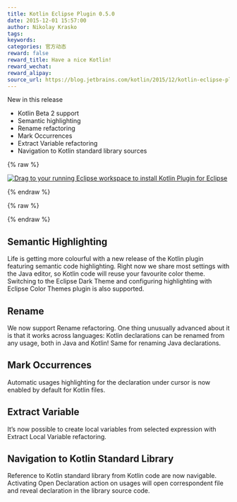 ```yaml
---
title: Kotlin Eclipse Plugin 0.5.0
date: 2015-12-01 15:57:00
author: Nikolay Krasko
tags:
keywords:
categories: 官方动态
reward: false
reward_title: Have a nice Kotlin!
reward_wechat:
reward_alipay:
source_url: https://blog.jetbrains.com/kotlin/2015/12/kotlin-eclipse-plugin-0-5-0/
---
```


New in this release

* Kotlin Beta 2 support
* Semantic highlighting
* Rename refactoring
* Mark Occurrences
* Extract Variable refactoring
* Navigation to Kotlin standard library sources


{% raw %}
<p><a class="drag" href="http://marketplace.eclipse.org/marketplace-client-intro?mpc_install=2257536" title="Drag to your running Eclipse workspace to install Kotlin Plugin for Eclipse"><img alt="Drag to your running Eclipse workspace to install Kotlin Plugin for Eclipse" data-recalc-dims="1" src="https://i2.wp.com/marketplace.eclipse.org/sites/all/themes/solstice/_themes/solstice_marketplace/public/images/btn-install.png?w=640&amp;ssl=1"/></a></p>
{% endraw %}


{% raw %}
<p><span id="more-3156"></span></p>
{% endraw %}

## Semantic Highlighting

Life is getting more colourful with a new release of the Kotlin plugin featuring semantic code highlighting. Right now we share most settings with the Java editor, so Kotlin code will reuse your favourite color theme. Switching to the Eclipse Dark Theme and configuring highlighting with Eclipse Color Themes plugin is also supported.
## Rename

We now support Rename refactoring. One thing unusually advanced about it is that it works across languages: Kotlin declarations can be renamed from any usage, both in Java and Kotlin! Same for renaming Java declarations.
## Mark Occurrences

Automatic usages highlighting for the declaration under cursor is now enabled by default for Kotlin files.
## Extract Variable

It’s now possible to create local variables from selected expression with Extract Local Variable refactoring.
## Navigation to Kotlin Standard Library

Reference to Kotlin standard library from Kotlin code are now navigable. Activating Open Declaration action on usages will open correspondent file and reveal declaration in the library source code.
